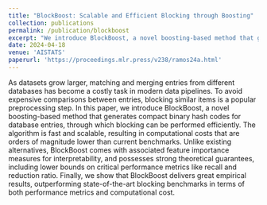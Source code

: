 ```yaml
---
title: "BlockBoost: Scalable and Efficient Blocking through Boosting"
collection: publications
permalink: /publication/blockboost
excerpt: "We introduce BlockBoost, a novel boosting-based method that generates compact binary hash codes for database entries, through which blocking can be performed efficiently"
date: 2024-04-18
venue: 'AISTATS'
paperurl: 'https://proceedings.mlr.press/v238/ramos24a.html'
---
```


As datasets grow larger, matching and merging entries from different databases has become a costly task in modern data pipelines. To avoid expensive comparisons between entries, blocking similar items is a popular preprocessing step. In this paper, we introduce BlockBoost, a novel boosting-based method that generates compact binary hash codes for database entries, through which blocking can be performed efficiently. The algorithm is fast and scalable, resulting in computational costs that are orders of magnitude lower than current benchmarks. Unlike existing alternatives, BlockBoost comes with associated feature importance measures for interpretability, and possesses strong theoretical guarantees, including lower bounds on critical performance metrics like recall and reduction ratio. Finally, we show that BlockBoost delivers great empirical results, outperforming state-of-the-art blocking benchmarks in terms of both performance metrics and computational cost. 
